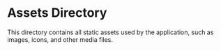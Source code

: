 
# Assets Directory

This directory contains all static assets used by the application, such as images, icons, and other media files.
